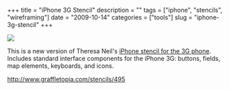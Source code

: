 +++
title = "iPhone 3G Stencil"
description = ""
tags = ["iphone", "stencils", "wireframing"]
date = "2009-10-14"
categories = ["tools"]
slug = "iphone-3g-stencil"
+++


<div class="tool-screenshot mb1"><a href="http://www.graffletopia.com/stencils/495"><img id="bluga-thumbnail-2834" class="bluga-thumbnail custom" src="//media.konigi.com/bluga/
wt523279ad8ab91_custom.jpg"/></a></div><p>This is a new version of Theresa Neil's <a href="http://www.graffletopia.com/stencils/495">iPhone stencil for the 3G phone</a>. Includes standard interface components for the iPhone 3G: buttons, fields, map elements, keyboards, and icons.</p>
  
<p><a href="http://www.graffletopia.com/stencils/495">http://www.graffletopia.com/stencils/495</a></p>
      
